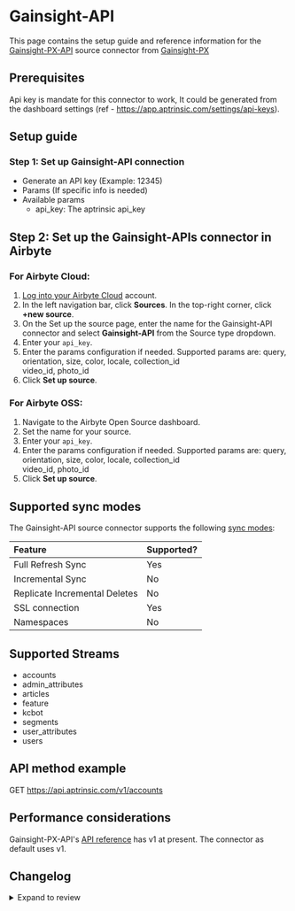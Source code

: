 # Gainsight-API

This page contains the setup guide and reference information for the [Gainsight-PX-API](https://gainsightpx.docs.apiary.io/) source connector from [Gainsight-PX](https://support.gainsight.com/PX/API_for_Developers)

## Prerequisites

Api key is mandate for this connector to work, It could be generated from the dashboard settings (ref - https://app.aptrinsic.com/settings/api-keys).

## Setup guide

### Step 1: Set up Gainsight-API connection

- Generate an API key (Example: 12345)
- Params (If specific info is needed)
- Available params
  - api_key: The aptrinsic api_key

## Step 2: Set up the Gainsight-APIs connector in Airbyte

### For Airbyte Cloud:

1. [Log into your Airbyte Cloud](https://cloud.airbyte.io/workspaces) account.
2. In the left navigation bar, click **Sources**. In the top-right corner, click **+new source**.
3. On the Set up the source page, enter the name for the Gainsight-API connector and select **Gainsight-API** from the Source type dropdown.
4. Enter your `api_key`.
5. Enter the params configuration if needed. Supported params are: query, orientation, size, color, locale, collection_id \
   video_id, photo_id
6. Click **Set up source**.

### For Airbyte OSS:

1. Navigate to the Airbyte Open Source dashboard.
2. Set the name for your source.
3. Enter your `api_key`.
4. Enter the params configuration if needed. Supported params are: query, orientation, size, color, locale, collection_id \
   video_id, photo_id
5. Click **Set up source**.

## Supported sync modes

The Gainsight-API source connector supports the following [sync modes](https://docs.airbyte.com/cloud/core-concepts#connection-sync-modes):

| Feature                       | Supported? |
| :---------------------------- | :--------- |
| Full Refresh Sync             | Yes        |
| Incremental Sync              | No         |
| Replicate Incremental Deletes | No         |
| SSL connection                | Yes        |
| Namespaces                    | No         |

## Supported Streams

- accounts
- admin_attributes
- articles
- feature
- kcbot
- segments
- user_attributes
- users

## API method example

GET https://api.aptrinsic.com/v1/accounts

## Performance considerations

Gainsight-PX-API's [API reference](https://gainsightpx.docs.apiary.io/) has v1 at present. The connector as default uses v1.

## Changelog

<details>
  <summary>Expand to review</summary>

| Version | Date       | Pull Request                                             | Subject                                 |
| :------ | :--------- | :------------------------------------------------------- |:----------------------------------------|
| 0.2.35 | 2025-10-14 | [65785](https://github.com/airbytehq/airbyte/pull/65785) | Update dependencies |
| 0.2.34 | 2025-08-23 | [65292](https://github.com/airbytehq/airbyte/pull/65292) | Update dependencies |
| 0.2.33 | 2025-08-09 | [64786](https://github.com/airbytehq/airbyte/pull/64786) | Update dependencies |
| 0.2.32 | 2025-08-02 | [64345](https://github.com/airbytehq/airbyte/pull/64345) | Update dependencies |
| 0.2.31 | 2025-07-26 | [64048](https://github.com/airbytehq/airbyte/pull/64048) | Update dependencies |
| 0.2.30 | 2025-07-19 | [63599](https://github.com/airbytehq/airbyte/pull/63599) | Update dependencies |
| 0.2.29 | 2025-07-12 | [62993](https://github.com/airbytehq/airbyte/pull/62993) | Update dependencies |
| 0.2.28 | 2025-07-05 | [62800](https://github.com/airbytehq/airbyte/pull/62800) | Update dependencies |
| 0.2.27 | 2025-06-28 | [62365](https://github.com/airbytehq/airbyte/pull/62365) | Update dependencies |
| 0.2.26 | 2025-06-21 | [61951](https://github.com/airbytehq/airbyte/pull/61951) | Update dependencies |
| 0.2.25 | 2025-06-14 | [61165](https://github.com/airbytehq/airbyte/pull/61165) | Update dependencies |
| 0.2.24 | 2025-05-24 | [60390](https://github.com/airbytehq/airbyte/pull/60390) | Update dependencies |
| 0.2.23 | 2025-05-10 | [60045](https://github.com/airbytehq/airbyte/pull/60045) | Update dependencies |
| 0.2.22 | 2025-05-03 | [59391](https://github.com/airbytehq/airbyte/pull/59391) | Update dependencies |
| 0.2.21 | 2025-04-26 | [58859](https://github.com/airbytehq/airbyte/pull/58859) | Update dependencies |
| 0.2.20 | 2025-04-19 | [58372](https://github.com/airbytehq/airbyte/pull/58372) | Update dependencies |
| 0.2.19 | 2025-04-12 | [57759](https://github.com/airbytehq/airbyte/pull/57759) | Update dependencies |
| 0.2.18 | 2025-04-05 | [57217](https://github.com/airbytehq/airbyte/pull/57217) | Update dependencies |
| 0.2.17 | 2025-03-29 | [56481](https://github.com/airbytehq/airbyte/pull/56481) | Update dependencies |
| 0.2.16 | 2025-03-22 | [55985](https://github.com/airbytehq/airbyte/pull/55985) | Update dependencies |
| 0.2.15 | 2025-03-08 | [55337](https://github.com/airbytehq/airbyte/pull/55337) | Update dependencies |
| 0.2.14 | 2025-03-01 | [54970](https://github.com/airbytehq/airbyte/pull/54970) | Update dependencies |
| 0.2.13 | 2025-02-22 | [54408](https://github.com/airbytehq/airbyte/pull/54408) | Update dependencies |
| 0.2.12 | 2025-02-15 | [53719](https://github.com/airbytehq/airbyte/pull/53719) | Update dependencies |
| 0.2.11 | 2025-02-08 | [53311](https://github.com/airbytehq/airbyte/pull/53311) | Update dependencies |
| 0.2.10 | 2025-02-01 | [52847](https://github.com/airbytehq/airbyte/pull/52847) | Update dependencies |
| 0.2.9 | 2025-01-25 | [52362](https://github.com/airbytehq/airbyte/pull/52362) | Update dependencies |
| 0.2.8 | 2025-01-18 | [51703](https://github.com/airbytehq/airbyte/pull/51703) | Update dependencies |
| 0.2.7 | 2025-01-11 | [51090](https://github.com/airbytehq/airbyte/pull/51090) | Update dependencies |
| 0.2.6 | 2024-12-28 | [50511](https://github.com/airbytehq/airbyte/pull/50511) | Update dependencies |
| 0.2.5 | 2024-12-21 | [50041](https://github.com/airbytehq/airbyte/pull/50041) | Update dependencies |
| 0.2.4 | 2024-12-14 | [49533](https://github.com/airbytehq/airbyte/pull/49533) | Update dependencies |
| 0.2.3 | 2024-12-12 | [48195](https://github.com/airbytehq/airbyte/pull/48195) | Update dependencies |
| 0.2.2 | 2024-10-29 | [47864](https://github.com/airbytehq/airbyte/pull/47864) | Update dependencies |
| 0.2.1 | 2024-10-28 | [47626](https://github.com/airbytehq/airbyte/pull/47626) | Update dependencies |
| 0.2.0 | 2024-08-19 | [44414](https://github.com/airbytehq/airbyte/pull/44414) | Refactor connector to manifest-only format |
| 0.1.14 | 2024-08-17 | [44248](https://github.com/airbytehq/airbyte/pull/44248) | Update dependencies |
| 0.1.13 | 2024-08-12 | [43902](https://github.com/airbytehq/airbyte/pull/43902) | Update dependencies |
| 0.1.12 | 2024-08-10 | [43117](https://github.com/airbytehq/airbyte/pull/43117) | Update dependencies |
| 0.1.11 | 2024-07-27 | [42732](https://github.com/airbytehq/airbyte/pull/42732) | Update dependencies |
| 0.1.10 | 2024-07-20 | [42182](https://github.com/airbytehq/airbyte/pull/42182) | Update dependencies |
| 0.1.9 | 2024-07-13 | [41928](https://github.com/airbytehq/airbyte/pull/41928) | Update dependencies |
| 0.1.8 | 2024-07-10 | [41365](https://github.com/airbytehq/airbyte/pull/41365) | Update dependencies |
| 0.1.7 | 2024-07-09 | [41075](https://github.com/airbytehq/airbyte/pull/41075) | Update dependencies |
| 0.1.6 | 2024-07-06 | [40893](https://github.com/airbytehq/airbyte/pull/40893) | Update dependencies |
| 0.1.5 | 2024-06-25 | [40352](https://github.com/airbytehq/airbyte/pull/40352) | Update dependencies |
| 0.1.4 | 2024-06-22 | [39988](https://github.com/airbytehq/airbyte/pull/39988) | Update dependencies |
| 0.1.3 | 2024-06-04 | [38979](https://github.com/airbytehq/airbyte/pull/38979) | [autopull] Upgrade base image to v1.2.1 |
| 0.1.2 | 2024-05-28 | [38669](https://github.com/airbytehq/airbyte/pull/38669) | Make connector compatible with Builder |
| 0.1.1 | 2024-05-03 | [37593](https://github.com/airbytehq/airbyte/pull/37593) | Changed `last_records` to `last_record` |
| 0.1.0 | 2023-05-10 | [26998](https://github.com/airbytehq/airbyte/pull/26998) | Initial PR |

</details>
